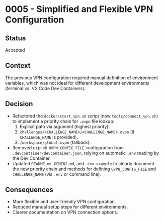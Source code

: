 # 0005 - Simplified and Flexible VPN Configuration

## Status
Accepted

## Context
The previous VPN configuration required manual definition of environment variables, which was not ideal for different development environments (terminal vs. VS Code Dev Containers).

## Decision
- Refactored the `docker/start_vpn.sh` script (now `tools/connect_vpn.sh`) to implement a priority chain for `.ovpn` file lookup:
    1.  Explicit path via argument (highest priority).
    2.  `challenges/<CHALLENGE_NAME>/<CHALLENGE_NAME>.ovpn` (if `CHALLENGE_NAME` is provided).
    3.  `/workspace/global.ovpn` (fallback).
- Removed explicit `OVPN_CONFIG_FILE` configuration from `.devcontainer/devcontainer.json`, relying on automatic `.env` reading by the Dev Container.
- Updated `README.md`, `GEMINI.md`, and `.env.example` to clearly document the new priority chain and methods for defining `OVPN_CONFIG_FILE` and `CHALLENGE_NAME` (via `.env` or command line).

## Consequences
- More flexible and user-friendly VPN configuration.
- Reduced manual setup steps for different environments.
- Clearer documentation on VPN connection options.
